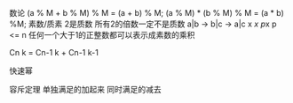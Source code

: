 数论
(a % M + b % M) % M = (a + b) % M;
(a % M) * (b % M) % M = (a * b) %M;
素数/质素
2是质数 所有2的倍数一定不是质数
a|b -> b|c -> a|c
x *x p*x p <= n
任何一个大于1的正整数都可以表示成素数的乘积

Cn k = Cn-1 k + Cn-1 k-1


快速幂

容斥定理 单独满足的加起来 同时满足的减去

